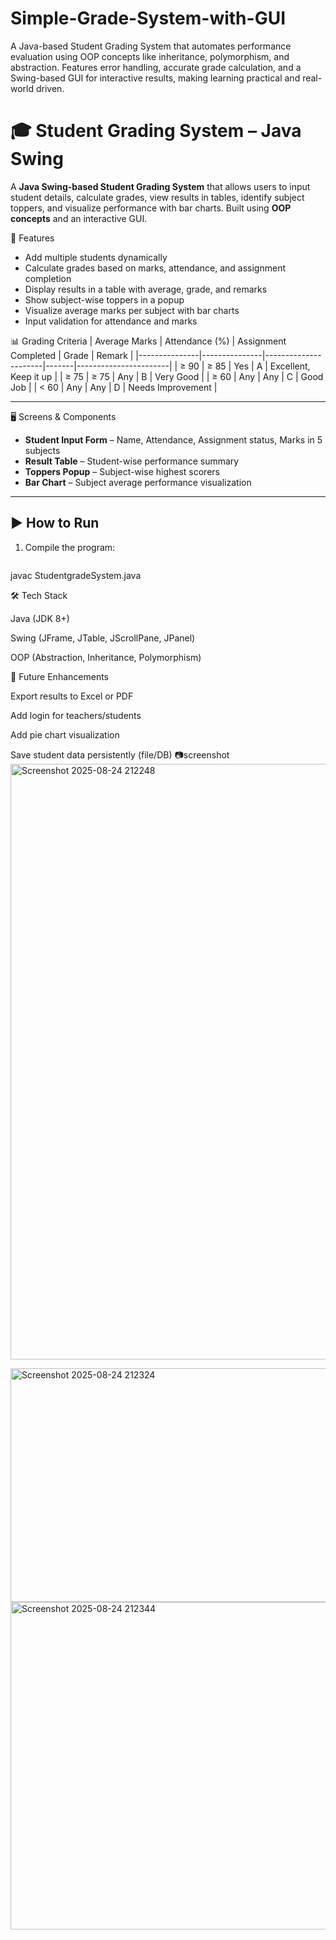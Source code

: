 # Simple-Grade-System-with-GUI
A Java-based Student Grading System that automates performance evaluation using OOP concepts like inheritance, polymorphism, and abstraction. Features error handling, accurate grade calculation, and a Swing-based GUI for interactive results, making learning practical and real-world driven.
# 🎓 Student Grading System – Java Swing

A **Java Swing-based Student Grading System** that allows users to input student details, calculate grades, view results in tables, identify subject toppers, and visualize performance with bar charts. Built using **OOP concepts** and an interactive GUI.

 🚀 Features
- Add multiple students dynamically
- Calculate grades based on marks, attendance, and assignment completion
- Display results in a table with average, grade, and remarks
- Show subject-wise toppers in a popup
- Visualize average marks per subject with bar charts
- Input validation for attendance and marks

 📊 Grading Criteria
| Average Marks | Attendance (%) | Assignment Completed | Grade | Remark                |
|---------------|---------------|----------------------|-------|-----------------------|
| ≥ 90          | ≥ 85          | Yes                  | A     | Excellent, Keep it up |
| ≥ 75          | ≥ 75          | Any                  | B     | Very Good             |
| ≥ 60          | Any           | Any                  | C     | Good Job              |
| < 60          | Any           | Any                  | D     | Needs Improvement     |

---

 🖥️ Screens & Components
- **Student Input Form** – Name, Attendance, Assignment status, Marks in 5 subjects
- **Result Table** – Student-wise performance summary
- **Toppers Popup** – Subject-wise highest scorers
- **Bar Chart** – Subject average performance visualization

---

## ▶ How to Run
1. Compile the program:
   ```bash
javac StudentgradeSystem.java

🛠 Tech Stack

Java (JDK 8+)

Swing (JFrame, JTable, JScrollPane, JPanel)

OOP (Abstraction, Inheritance, Polymorphism)

📌 Future Enhancements

Export results to Excel or PDF

Add login for teachers/students

Add pie chart visualization

Save student data persistently (file/DB)
📷screenshot
<img width="1914" height="953" alt="Screenshot 2025-08-24 212248" src="https://github.com/user-attachments/assets/c1d0875d-fb58-4c46-8a32-2e20374aa546" />

<img width="742" height="374" alt="Screenshot 2025-08-24 212324" src="https://github.com/user-attachments/assets/684afb4f-5b6c-4c3b-90d1-d54b7c2c45a6" />

<img width="774" height="524" alt="Screenshot 2025-08-24 212344" src="https://github.com/user-attachments/assets/ab84eac3-0769-4cc9-8499-511b1bbd898f" />
